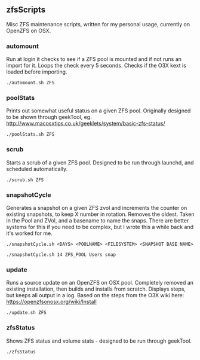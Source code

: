 ## zfsScripts ##
Misc ZFS maintenance scripts, written for my personal usage, currently on OpenZFS on OSX.

### automount ###
Run at login it checks to see if a ZFS pool is mounted and if not runs an import for it. Loops the check every 5 seconds. Checks if the O3X kext is loaded before importing.

    ./automount.sh ZFS

### poolStats ###
Prints out somewhat useful status on a given ZFS pool. Originally designed to be shown through geekTool, eg. http://www.macosxtips.co.uk/geeklets/system/basic-zfs-status/

    ./poolStats.sh ZFS

### scrub ###
Starts a scrub of a given ZFS pool. Designed to be run through launchd, and scheduled automatically.

    ./scrub.sh ZFS

### snapshotCycle ###
Generates a snapshot on a given ZFS zvol and increments the counter on existing snapshots, to keep X number in rotation. Removes the oldest. Taken in the Pool and ZVol, and a basename to name the snaps. There are better systems for this if you need to be complex, but I wrote this a while back and it's worked for me.

    ./snapshotCycle.sh <DAYS> <POOLNAME> <FILESYSTEM> <SNAPSHOT BASE NAME>

    ./snapshotCycle.sh 14 ZFS_POOL Users snap


### update ###
Runs a source update on an OpenZFS on OSX pool. Completely removed an existing installation, then builds and installs from scratch. Displays steps, but keeps all output in a log. Based on the steps from the O3X wiki here: https://openzfsonosx.org/wiki/Install

    ./update.sh ZFS


### zfsStatus ###
Shows ZFS status and volume stats - designed to be run through geekTool.

    ./zfsStatus

